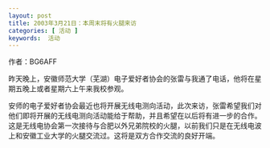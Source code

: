```yaml
---
layout: post
title: 2003年3月21日：本周末将有火腿来访
categories: [ 活动 ]
keywords:  活动
---
```


作者：BG6AFF

昨天晚上，安徽师范大学（芜湖）电子爱好者协会的张雷与我通了电话，他将在星期五晚上或者星期六上午来我校参观。

安师的电子爱好者协会最近也将开展无线电测向活动，此次来访，张雷希望我们对他们即将开展的无线电测向活动能给于帮助，并且希望在以后将有进一步的合作。这是无线电协会第一次接待与合肥以外兄弟院校的火腿，以前我们只是在无线电波上和安徽工业大学的火腿交流过。这将是双方合作交流的良好开端。
